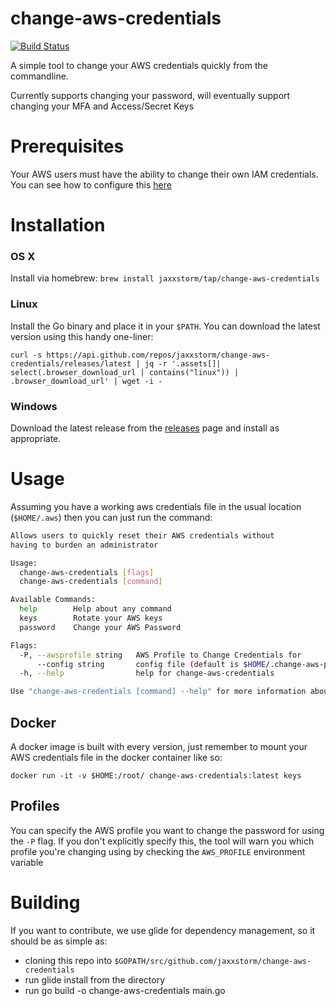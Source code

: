 # change-aws-credentials

[![Build Status](https://travis-ci.org/jaxxstorm/change-aws-credentials.svg?branch=master)](https://travis-ci.org/jaxxstorm/change-aws-credentials)

A simple tool to change your AWS credentials quickly from the commandline.

Currently supports changing your password, will eventually support changing your MFA and Access/Secret Keys

# Prerequisites

Your AWS users must have the ability to change their own IAM credentials. You can see how to configure this [here](http://docs.aws.amazon.com/IAM/latest/UserGuide/tutorial_users-self-manage-mfa-and-creds.html)

# Installation

### OS X

Install via homebrew: `brew install jaxxstorm/tap/change-aws-credentials`

### Linux

Install the Go binary and place it in your `$PATH`. You can download the latest version using this handy one-liner:

```
curl -s https://api.github.com/repos/jaxxstorm/change-aws-credentials/releases/latest | jq -r '.assets[]| select(.browser_download_url | contains("linux")) | .browser_download_url' | wget -i -
```

### Windows

Download the latest release from the [releases](https://github.com/jaxxstorm/change-aws-credentials/releases/latest) page and install as appropriate.

# Usage

Assuming you have a working aws credentials file in the usual location (`$HOME/.aws`) then you can just run the command:

```bash
Allows users to quickly reset their AWS credentials without
having to burden an administrator

Usage:
  change-aws-credentials [flags]
  change-aws-credentials [command]

Available Commands:
  help        Help about any command
  keys        Rotate your AWS keys
  password    Change your AWS Password

Flags:
  -P, --awsprofile string   AWS Profile to Change Credentials for
      --config string       config file (default is $HOME/.change-aws-password.yaml)
  -h, --help                help for change-aws-credentials

Use "change-aws-credentials [command] --help" for more information about a command.
```

## Docker

A docker image is built with every version, just remember to mount your AWS credentials file in the docker container like so:

```
docker run -it -v $HOME:/root/ change-aws-credentials:latest keys
```

## Profiles

You can specify the AWS profile you want to change the password for using the `-P` flag. If you don't explicitly specify this, the tool will warn you which profile you're changing using by checking the `AWS_PROFILE` environment variable

# Building

If you want to contribute, we use glide for dependency management, so it should be as simple as:

 - cloning this repo into `$GOPATH/src/github.com/jaxxstorm/change-aws-credentials`
 - run glide install from the directory 
 - run go build -o change-aws-credentials main.go




